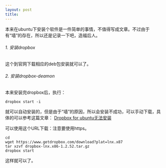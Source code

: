 ```yaml
---
layout: post
title:
---
```


本来在ubuntu下安装个软件是一件简单的事情，不值得写成文章。不过由于有“墙”的存在，所以还是记录一下吧，造福后人。

###### 1. 安装dropbox

这个到官网下载相应的deb包安装就可以了。

###### 2. 安装dropbox-deamon

本来安装完dropbox后，执行：

    dropbox start -i

就可以自动安装的，但是由于“墙”的原因，所以会安装不成功，可以手动下载，具体的可以参考这篇文章： [Dropbox for ubuntu无法安装][1]

可以使用这个URL下载：注意要使用https。

    cd 
    wget https://www.getdropbox.com/download?plat=lnx.x87
    tar xzvf dropbox-lnx.x86-1.2.52.tar.gz
    dropbox start
    
这样就可以了。

[1]:http://hi.baidu.com/sunyang_kaka/blog/item/89436545dbbaa451510ffeb6.html "Dropbox for ubuntu无法安装"

